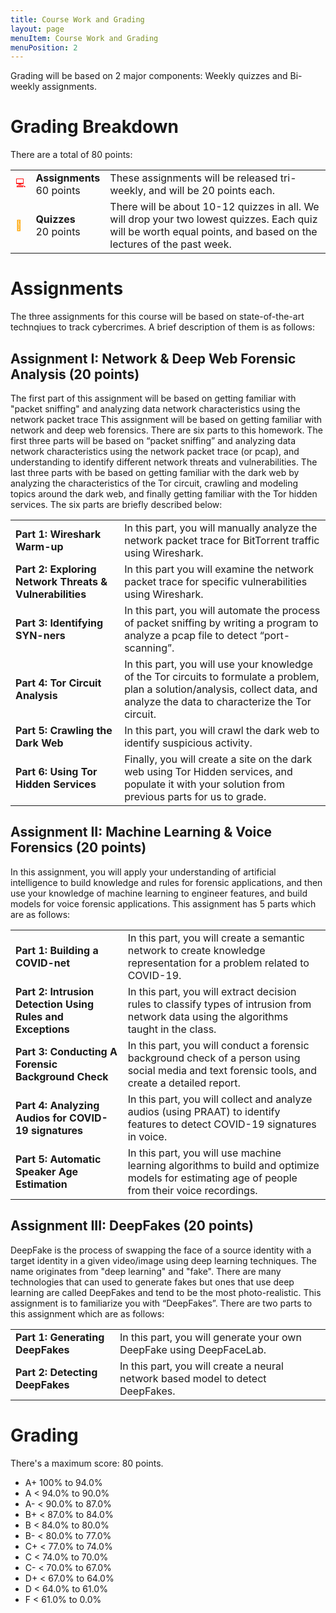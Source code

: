 ```yaml
---
title: Course Work and Grading
layout: page
menuItem: Course Work and Grading
menuPosition: 2
---
```

Grading will be based on 2 major components: Weekly quizzes and Bi-weekly assignments.

# Grading Breakdown

There are a total of 80 points:

<table>
	<tbody>	
		<tr>
			<td class="icon" style="color: red">💻</td>
			<td><b>Assignments</b><br>60 points</td>
			<td>These assignments will be released tri-weekly, and will be 20 points each.</td>
		</tr>
		<tr>
			<td class="icon" style="color: orange">📑</td>
			<td><b>Quizzes</b><br>20 points</td>
			<td>There will be about 10-12 quizzes in all. We will drop your two lowest quizzes. Each quiz will be worth equal points, and based on the lectures of the past week.</td>
		</tr>
	</tbody>
</table>

# Assignments
The three assignments for this course will be based on state-of-the-art technqiues to track cybercrimes. A brief description of them is as follows:

## Assignment I: Network & Deep Web Forensic Analysis (20 points)
The first part of this assignment will be based on getting familiar with "packet sniffing" and analyzing data network characteristics using the network packet trace This assignment will be based on getting familiar with network and deep web forensics. There are six parts to this homework. The first three parts will be based on “packet sniffing” and analyzing data network characteristics using the network packet trace (or pcap), and understanding to identify different network threats and vulnerabilities. The last three parts with be based on getting familiar with the dark web by analyzing the characteristics of the Tor circuit, crawling and modeling topics around the dark web, and finally getting familiar with the Tor hidden services. The six parts are briefly described below:

<table>
	<tbody>	
		<tr>
			<td><b>Part 1: Wireshark Warm-up</b></td>
			<td>In this part, you will manually analyze the network packet trace for BitTorrent traffic using Wireshark.</td>
		</tr>
		<tr>
			<td><b>Part 2: Exploring Network Threats & Vulnerabilities</b></td>
			<td>In this part you will examine the network packet trace for specific vulnerabilities using Wireshark.</td>
		</tr>
		<tr>
			<td><b>Part 3: Identifying SYN-ners</b></td>
			<td>In this part, you will automate the process of packet sniffing by writing a program to analyze a pcap file to detect “port-scanning”. </td>
		</tr>
		<tr>
			<td><b>Part 4: Tor Circuit Analysis</b></td>
			<td>In this part, you will use your knowledge of the Tor circuits to formulate a problem, plan a solution/analysis, collect data, and analyze the data to characterize the Tor circuit. </td>
		</tr>
		<tr>
			<td><b>Part 5: Crawling the Dark Web</b></td>
			<td>In this part, you will crawl the dark web to identify suspicious activity.</td>
		</tr>
		<tr>
			<td><b>Part 6: Using Tor Hidden Services</b></td>
			<td>Finally, you will create a site on the dark web using Tor Hidden services, and populate it with your solution from previous parts for us to grade.</td>
		</tr>
	</tbody>
</table>

## Assignment II: Machine Learning & Voice Forensics (20 points)
In this assignment, you will apply your understanding of artificial intelligence to build knowledge and rules for forensic applications, and then use your knowledge of machine learning to engineer features,  and build models for voice forensic applications. This assignment has 5 parts which are as follows:

<table>
	<tbody>	
		<tr>
			<td><b>Part 1: Building a COVID-net</b></td>
			<td>In this part, you will create a semantic network to create knowledge representation for a problem related to COVID-19.</td>
		</tr>
		<tr>
			<td><b>Part 2: Intrusion Detection Using Rules and Exceptions</b></td>
			<td>In this part, you will extract decision rules to classify types of intrusion from network data using the algorithms taught in the class.</td>
		</tr>
		<tr>
			<td><b>Part 3: Conducting A Forensic Background Check</b></td>
			<td> In this part, you will conduct a forensic background check of a person using social media and text forensic tools, and create a detailed report.</td>
		</tr>
		<tr>
			<td><b>Part 4: Analyzing Audios for COVID-19 signatures</b></td>
			<td>In this part, you will collect and analyze audios (using PRAAT) to identify features to detect COVID-19 signatures in voice. </td>
		</tr>
		<tr>
			<td><b>Part 5: Automatic Speaker Age Estimation</b></td>
			<td>In this part, you will use machine learning algorithms to build and optimize models for estimating age of people from their voice recordings.</td>
		</tr>
	</tbody>
</table>

## Assignment III: DeepFakes (20 points)
DeepFake is the process of swapping the face of a source identity with a target identity in a given video/image using deep learning techniques. The name originates from "deep learning" and "fake". There are many technologies that can used to generate fakes but ones that use deep learning are called DeepFakes and tend to be the most photo-realistic. This assignment is to familiarize you with “DeepFakes”. There are two parts to this assignment which are as follows:

<table>
	<tbody>	
		<tr>
			<td><b>Part 1: Generating DeepFakes</b></td>
			<td>In this part, you will generate your own DeepFake using DeepFaceLab.</td>
		</tr>
		<tr>
			<td><b>Part 2: Detecting DeepFakes</b></td>
			<td> In this part, you will create a neural network based model to detect DeepFakes.</td>
		</tr>
	</tbody>
</table>

# Grading

There's a maximum score: 80 points.

- A+ 100% to 94.0%
- A < 94.0% to 90.0%
- A- < 90.0% to 87.0%
- B+ < 87.0% to 84.0%
- B < 84.0% to 80.0%
- B- < 80.0% to 77.0%
- C+ < 77.0% to 74.0%
- C < 74.0% to 70.0%
- C- < 70.0% to 67.0%
- D+ < 67.0% to 64.0%
- D < 64.0% to 61.0%
- F < 61.0% to 0.0%
